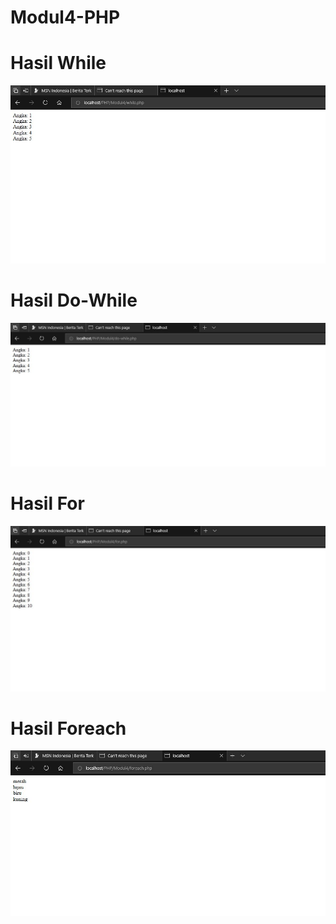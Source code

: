 # Modul4-PHP
# Hasil While
![alt](https://github.com/TalithaSevrillaD/Modul4-PHP/blob/master/while.JPG?raw=true)
# Hasil Do-While
![alt](https://github.com/TalithaSevrillaD/Modul4-PHP/blob/master/do-while.JPG?raw=true)
# Hasil For
![alt](https://github.com/TalithaSevrillaD/Modul4-PHP/blob/master/for.JPG?raw=true)
# Hasil Foreach
![alt](https://github.com/TalithaSevrillaD/Modul4-PHP/blob/master/foreach.JPG?raw=true)
